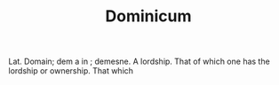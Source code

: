 ---
title: Dominicum
letter: D
permalink: "/definitions/bld-dominicum.html"
body: Lat. Domain; dem a in ; demesne. A lordship. That of which one has the lordship
  or ownership. That which
published_at: '2018-07-07'
source: Black's Law Dictionary 2nd Ed (1910)
layout: post
---